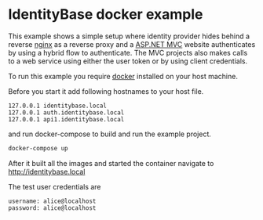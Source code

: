 # IdentityBase docker example

This example shows a simple setup where identity provider hides behind a reverse
[nginx](https://www.nginx.com/) as a reverse proxy and a
[ASP.NET MVC](https://dotnet.microsoft.com/apps/aspnet/mvc) website
authenticates by using a hybrid flow to authenticate. The MVC projects also
makes calls to a web service using either the user token or by using client
credentials.

To run this example you require [docker](https://www.docker.com/) installed on
your host machine.

Before you start it add following hostnames to your host file.

```host
127.0.0.1 identitybase.local
127.0.0.1 auth.identitybase.local
127.0.0.1 api1.identitybase.local
```

and run docker-compose to build and run the example project.

```sh
docker-compose up
```

After it built all the images and started the container navigate to
http://identitybase.local

The test user credentials are

    username: alice@localhost
    password: alice@localhost